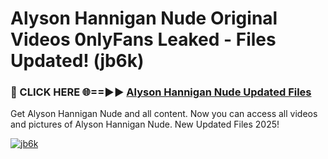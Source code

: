 # Alyson Hannigan Nude Original Videos 0nlyFans Leaked - Files Updated! (jb6k)

<h3>🔴 CLICK HERE 🌐==►► <a href="https://tinyurl.com/5h6xmrr3" rel="nofollow">Alyson Hannigan Nude Updated Files</a></h3>

Get Alyson Hannigan Nude and all content. Now you can access all videos and pictures of Alyson Hannigan Nude. New Updated Files 2025!

[![jb6k](https://i.imgur.com/KVD873Z.gif)](https://tinyurl.com/5h6xmrr3)

